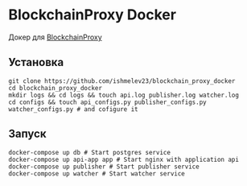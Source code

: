 # BlockchainProxy Docker

Докер для [BlockchainProxy](https://github.com/ishmelev23/blockchain_proxy)

## Установка 
```
git clone https://github.com/ishmelev23/blockchain_proxy_docker
cd blockchain_proxy_docker
mkdir logs && cd logs && touch api.log publisher.log watcher.log
cd configs && touch api_configs.py publisher_configs.py watcher_configs.py # and cofigure it
```


## Запуск
```
docker-compose up db # Start postgres service
docker-compose up api-app app # Start nginx with application api
docker-compose up publisher # Start publisher service
docker-compose up watcher # Start watcher service
```
